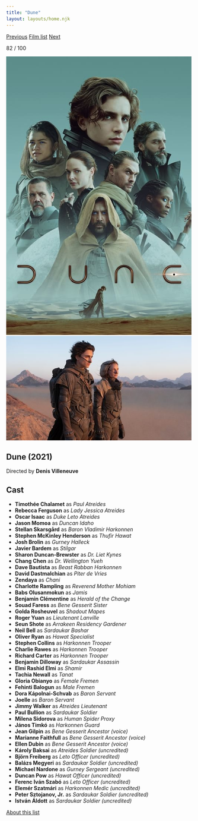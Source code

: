 ```yaml
---
title: "Dune"
layout: layouts/home.njk
---
```


<nav class="films">
  <a class="prev" href="../coda">Previous</a>
  <a href="../">Film list</a>
  <a class="next" href="../sweetheart">Next</a>
</nav>

<p>82 / 100</p>

<article class="film">
  <img class="poster" src="../films/posters/dune.jpg" alt="">
  <img class="backdrop" src="../films/backdrops/dune.jpg" alt="">

  <h1>Dune (2021)</h1>

  <p class="director">
    Directed by <strong>Denis Villeneuve</strong>
  </p>


  <h2>
    Cast
  </h2>
  <ul>
    <li><strong>Timothée Chalamet</strong> as <em>Paul Atreides</em></li>
<li><strong>Rebecca Ferguson</strong> as <em>Lady Jessica Atreides</em></li>
<li><strong>Oscar Isaac</strong> as <em>Duke Leto Atreides</em></li>
<li><strong>Jason Momoa</strong> as <em>Duncan Idaho</em></li>
<li><strong>Stellan Skarsgård</strong> as <em>Baron Vladimir Harkonnen</em></li>
<li><strong>Stephen McKinley Henderson</strong> as <em>Thufir Hawat</em></li>
<li><strong>Josh Brolin</strong> as <em>Gurney Halleck</em></li>
<li><strong>Javier Bardem</strong> as <em>Stilgar</em></li>
<li><strong>Sharon Duncan-Brewster</strong> as <em>Dr. Liet Kynes</em></li>
<li><strong>Chang Chen</strong> as <em>Dr. Wellington Yueh</em></li>
<li><strong>Dave Bautista</strong> as <em>Beast Rabban Harkonnen</em></li>
<li><strong>David Dastmalchian</strong> as <em>Piter de Vries</em></li>
<li><strong>Zendaya</strong> as <em>Chani</em></li>
<li><strong>Charlotte Rampling</strong> as <em>Reverend Mother Mohiam</em></li>
<li><strong>Babs Olusanmokun</strong> as <em>Jamis</em></li>
<li><strong>Benjamin Clémentine</strong> as <em>Herald of the Change</em></li>
<li><strong>Souad Faress</strong> as <em>Bene Gesserit Sister</em></li>
<li><strong>Golda Rosheuvel</strong> as <em>Shadout Mapes</em></li>
<li><strong>Roger Yuan</strong> as <em>Lieutenant Lanville</em></li>
<li><strong>Seun Shote</strong> as <em>Arrakeen Residency Gardener</em></li>
<li><strong>Neil Bell</strong> as <em>Sardaukar Bashar</em></li>
<li><strong>Oliver Ryan</strong> as <em>Hawat Specialist</em></li>
<li><strong>Stephen Collins</strong> as <em>Harkonnen Trooper</em></li>
<li><strong>Charlie Rawes</strong> as <em>Harkonnen Trooper</em></li>
<li><strong>Richard Carter</strong> as <em>Harkonnen Trooper</em></li>
<li><strong>Benjamin Dilloway</strong> as <em>Sardaukar Assassin</em></li>
<li><strong>Elmi Rashid Elmi</strong> as <em>Shamir</em></li>
<li><strong>Tachia Newall</strong> as <em>Tanat</em></li>
<li><strong>Gloria Obianyo</strong> as <em>Female Fremen</em></li>
<li><strong>Fehinti Balogun</strong> as <em>Male Fremen</em></li>
<li><strong>Dora Kápolnai-Schvab</strong> as <em>Baron Servant</em></li>
<li><strong>Joelle</strong> as <em>Baron Servant</em></li>
<li><strong>Jimmy Walker</strong> as <em>Atreides Lieutenant</em></li>
<li><strong>Paul Bullion</strong> as <em>Sardaukar Soldier</em></li>
<li><strong>Milena Sidorova</strong> as <em>Human Spider Proxy</em></li>
<li><strong>János Timkó</strong> as <em>Harkonnen Guard</em></li>
<li><strong>Jean Gilpin</strong> as <em>Bene Gesserit Ancestor (voice)</em></li>
<li><strong>Marianne Faithfull</strong> as <em>Bene Gesserit Ancestor (voice)</em></li>
<li><strong>Ellen Dubin</strong> as <em>Bene Gesserit Ancestor (voice)</em></li>
<li><strong>Károly Baksai</strong> as <em>Atreides Soldier (uncredited)</em></li>
<li><strong>Björn Freiberg</strong> as <em>Leto Officer (uncredited)</em></li>
<li><strong>Balázs Megyeri</strong> as <em>Sardaukar Soldier (uncredited)</em></li>
<li><strong>Michael Nardone</strong> as <em>Gurney Sergeant (uncredited)</em></li>
<li><strong>Duncan Pow</strong> as <em>Hawat Officer (uncredited)</em></li>
<li><strong>Ferenc Iván Szabó</strong> as <em>Leto Officer (uncredited)</em></li>
<li><strong>Elemér Szatmári</strong> as <em>Harkonnen Medic (uncredited)</em></li>
<li><strong>Peter Sztojanov, Jr.</strong> as <em>Sardaukar Soldier (uncredited)</em></li>
<li><strong>István Áldott</strong> as <em>Sardaukar Soldier (uncredited)</em></li>
  </ul>
</article>
<footer>
  <a href="../about">About this list</a>
</footer>
